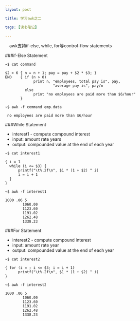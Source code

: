 ```yaml
---
layout: post

title: 学习awk之二

tags: [读书笔记]

---
```

&emsp;awk支持if-else, while, for等control-flow statements

###if-Else Statement

 `~$ cat command`

    $2 > 6 { n = n + 1; pay = pay + $2 * $3; }
    END    { if (n > 0)
                 print n, "employees, total pay is", pay,
                          "average pay is", pay/n
             else
                 print "no employees are paid more than $6/hour"
           }

 `~$ awk -f command emp.data`

     no employees are paid more than $6/hour


###While Statement

* interest1 - compute compound interest
*   input: amount rate years
*   output: compounded value at the end of each year

`~$ cat interest1`

    { i = 1
      while (i <= $3) {
          printf("\t%.2f\n", $1 * (1 + $2) ^ i)
          i = i + 1
      }
    }

`~$ awk -f interest1 `

    1000 .06 5
            1060.00
            1123.60
            1191.02
            1262.48
            1338.23

###For Statement

* interest2 - compute compound interest
*    input:   amount rate year
*    output:  compounded value at the end of each year

`~$ cat interest2`

    { for (i = ; i <= $3; i = i + 1)
          printf("\t%.2f\n", $1 * (1 + $2) ^ i)
    }

`~$ awk -f interest2`  
             
    1000 .06 5
            1060.00
            1123.60
            1191.02
            1262.48
            1338.23  
